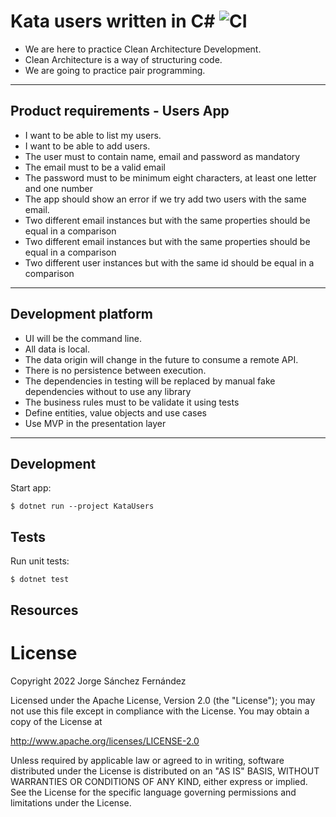 # Kata users written in C# ![CI](https://github.com/xurxodev/kata-users-csharp/actions/workflows/main.yml/badge.svg)

- We are here to practice Clean Architecture Development.
- Clean Architecture is a way of structuring code.
- We are going to practice pair programming.

---

## Product requirements - Users App

- I want to be able to list my users.
- I want to be able to add users.
- The user must to contain name, email and password as mandatory
- The email must to be a valid email
- The password must to be minimum eight characters, at least one letter and one number
- The app should show an error if we try add two users with the same email.
- Two different email instances but with the same properties should be equal in a comparison
- Two different email instances but with the same properties should be equal in a comparison
- Two different user instances but with the same id should be equal in a comparison

---

## Development platform

 - UI will be the command line.
 - All data is local.
 - The data origin will change in the future to consume a remote API.
 - There is no persistence between execution.
 - The dependencies in testing will be replaced by manual fake dependencies without to use any library
 - The business rules must to be validate it using tests
 - Define entities, value objects and use cases
 - Use MVP in the presentation layer

---

## Development

Start app:

```
$ dotnet run --project KataUsers
```

## Tests

Run unit tests:

```
$ dotnet test
```

## Resources


# License

Copyright 2022 Jorge Sánchez Fernández

Licensed under the Apache License, Version 2.0 (the "License");
you may not use this file except in compliance with the License.
You may obtain a copy of the License at

http://www.apache.org/licenses/LICENSE-2.0

Unless required by applicable law or agreed to in writing, software
distributed under the License is distributed on an "AS IS" BASIS,
WITHOUT WARRANTIES OR CONDITIONS OF ANY KIND, either express or implied.
See the License for the specific language governing permissions and
limitations under the License.

